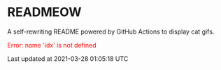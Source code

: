 # READMEOW

A self-rewriting README powered by GitHub Actions to display cat gifs.

<p style="color:red">Error: name 'idx' is not defined</p>

Last updated at 2021-03-28 01:05:18 UTC